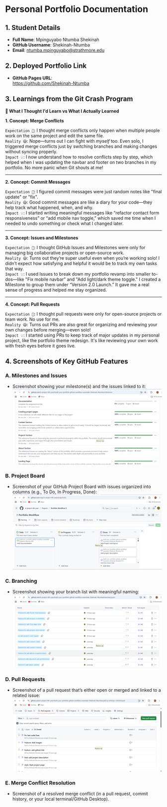 # Personal Portfolio Documentation

## 1. Student Details

- **Full Name**: Mpinguyabo Ntumba Shekinah
- **GitHub Username**: Shekinah-Ntumba
- **Email**: ntumba.mpinguyabo@strathmore.edu

## 2. Deployed Portfolio Link

- **GitHub Pages URL**:  
  https://github.com/Shekinah-Ntumba

## 3. Learnings from the Git Crash Program

**🧠 What I Thought I'd Learn vs What I Actually Learned**


**1. Concept: Merge Conflicts**

`Expectation 👀`: I thought merge conflicts only happen when multiple people work on the same project and edit the same file.  
`Reality 😅`: Nope—turns out I can fight with *myself* too. Even solo, I triggered merge conflicts just by switching branches and making changes without syncing properly.  
`Impact 💡`: I now understand how to resolve conflicts step by step, which helped when I was updating the navbar and footer on two branches in my portfolio. No more panic when Git shouts at me!

---

**2. Concept: Commit Messages**

`Expectation 👀`: I figured commit messages were just random notes like "final update" or "fix".  
`Reality 😅`: Good commit messages are like a diary for your code—they help track what happened, when, and why.  
`Impact 💡`: I started writing meaningful messages like “refactor contact form responsiveness” or “add mobile nav toggle,” which saved me time when I needed to undo something or check what I changed later.

---

**3. Concept: Issues and Milestones**

`Expectation 👀`: I thought GitHub Issues and Milestones were only for managing big collaborative projects or open-source work.  
`Reality 😅`: Turns out they’re super useful even when you’re working solo! I didn’t expect how satisfying and helpful it would be to track my own tasks that way.  
`Impact 💡`: I used Issues to break down my portfolio revamp into smaller to-dos—like "Fix mobile navbar" and "Add light/dark theme toggle." I created a Milestone to group them under “Version 2.0 Launch.” It gave me a real sense of progress and helped me stay organized.

---

**4. Concept: Pull Requests**

`Expectation 👀`: I thought pull requests were only for open-source projects or team work. No use for me.  
`Reality 😅`: Turns out PRs are also great for organizing and reviewing your own changes before merging—even solo!  
`Impact 💡`: I started using PRs to keep track of major updates in my personal project, like the portfolio theme redesign. It's like reviewing your own work with fresh eyes before it goes live.

## 4. Screenshots of Key GitHub Features



### A. Milestones and Issues

- Screenshot showing your milestone(s) and the issues linked to it:
![Caption](images/milestones.png)

### B. Project Board

- Screenshot of your GitHub Project Board with issues organized into columns (e.g., To Do, In Progress, Done):
![Caption](images/project.png)

### C. Branching

- Screenshot showing your branch list with meaningful naming:
![Caption](images/branches.png)
### D. Pull Requests

- Screenshot of a pull request that’s either open or merged and linked to a related issue:
![Caption](images/pullRequest.png)

### E. Merge Conflict Resolution

- Screenshot of a resolved merge conflict (in a pull request, commit history, or your local terminal/GitHub Desktop).
